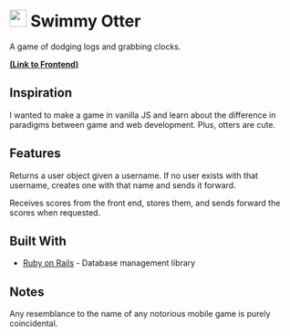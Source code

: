 # **<img src="https://raw.githubusercontent.com/Jeffrey-Marks/swimmy-otter-frontend/master/images/otter-emoji.png" height="30px" width="30px" alt="otter emoji"> Swimmy Otter**

A game of dodging logs and grabbing clocks.

**[(Link to Frontend)](https://github.com/Jeffrey-Marks/swimmy-otter-frontend)**

## Inspiration

I wanted to make a game in vanilla JS and learn about the difference in paradigms between game and web development. Plus, otters are cute.

## Features

Returns a user object given a username. If no user exists with that username, creates one with that name and sends it forward.

Receives scores from the front end, stores them, and sends forward the scores when requested.

## Built With

* [Ruby on Rails](https://rubyonrails.org/) - Database management library

## Notes

Any resemblance to the name of any notorious mobile game is purely coincidental.
